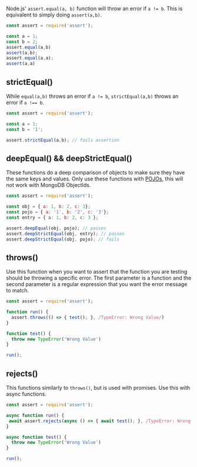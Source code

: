 Node.js' `assert.equal(a, b)` function will throw an error if `a != b`.
This is equivalent to simply doing `assert(a,b)`.

```javascript
const assert = require('assert');

const a = 1;
const b = 2;
assert.equal(a,b)
assert(a,b);
assert.equal(a,a);
assert(a,a)
```

## strictEqual()

While `equal(a,b)` throws an error if `a != b`, `strictEqual(a,b)` throws an error if `a !== b`.

```javascript
const assert = require('assert');

const a = 1;
const b = '1';

assert.strictEqual(a,b); // fails assertion
```

## deepEqual() && deepStrictEqual()

These functions do a deep comparison of objects to make sure they have the same keys and values.
Only use these functions with [POJOs](/tutorials/fundamentals/pojo.md), this will not work with MongoDB ObjectIds.

```javascript
const assert = require('assert');

const obj = { a: 1, b: 2, c: 3};
const pojo = { a: '1', b: '2', c: '3'};
const entry = { a: 1, b: 2, c: 3 };

assert.deepEqual(obj, pojo); // passes
assert.deepStrictEqual(obj, entry); // passes
assert.deepStrictEqual(obj, pojo); // fails
```

## throws()

Use this function when you want to assert that the function you are testing should be throwing a specific error.
The first parameter is a function and the second parameter is a regular expression that you want the error message to match.

```javascript
const assert = require('assert');

function run() {
  assert.throws(() => { test(); }, /TypeError: Wrong Value/)
}

function test() {
  throw new TypeError('Wrong Value')
}

run();
```

## rejects()

This functions similarly to `throws()`, but is used with promises.
Use this with async functions.

```javascript
const assert = require('assert');

async function run() {
 await assert.rejects(async () => { await test(); }, /TypeError: Wrong Value/)
}

async function test() {
  throw new TypeError('Wrong Value')
}

run();

```
